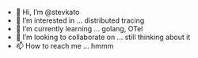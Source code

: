 - 👋 Hi, I’m @stevkato
- 👀 I’m interested in ... distributed tracing
- 🌱 I’m currently learning ... golang, OTel
- 💞️ I’m looking to collaborate on ... still thinking about it
- 📫 How to reach me ... hmmm

<!---
stevkato/stevkato is a ✨ special ✨ repository because its `README.md` (this file) appears on your GitHub profile.
You can click the Preview link to take a look at your changes.
--->
